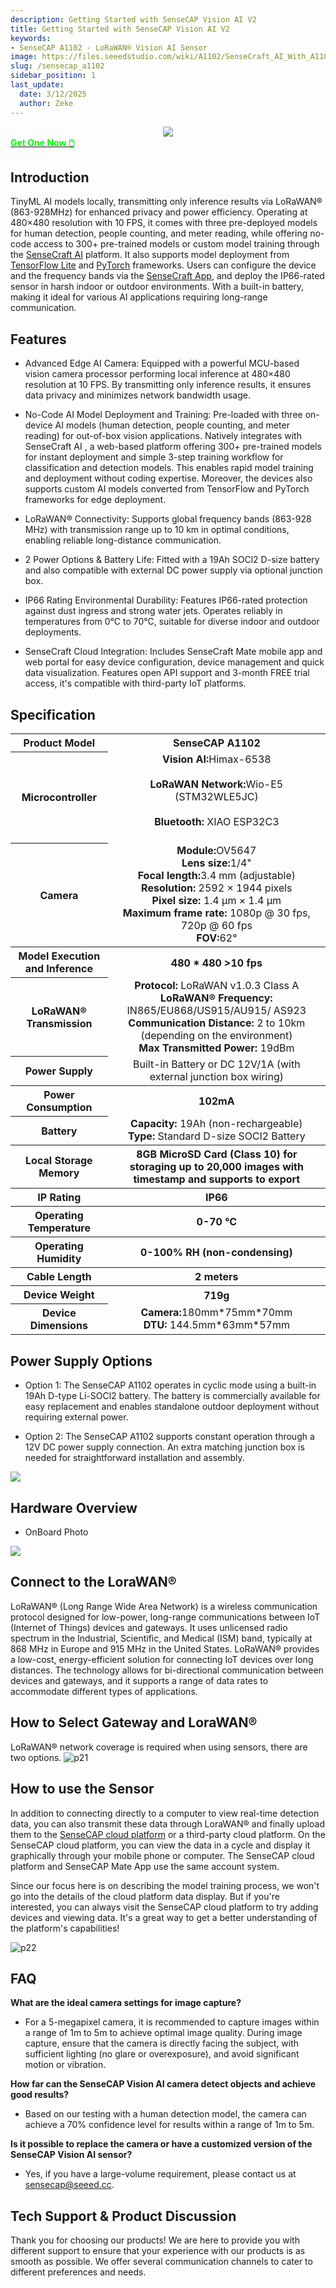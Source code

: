 ```yaml
---
description: Getting Started with SenseCAP Vision AI V2
title: Getting Started with SenseCAP Vision AI V2
keywords:
- SenseCAP A1102 - LoRaWAN® Vision AI Sensor
image: https://files.seeedstudio.com/wiki/A1102/SenseCraft_AI_With_A1102/top.webp
slug: /sensecap_a1102
sidebar_position: 1
last_update:
  date: 3/12/2025
  author: Zeke
---
```


<div align="center"><img width ={500} src="https://files.seeedstudio.com/wiki/A1102/SenseCraft_AI_With_A1102/A1102_shop.jpg"/></div>

<div class="get_one_now_container" style={{textAlign: 'center'}}>
    <a class="get_one_now_item" href="https://www.seeedstudio.com/SenseCAP-A1102-LoRaWAN-Vision-AI-Sensor-p-6347.html" target="_blank">
            <strong><span><font color={'FFFFFF'} size={"4"}> Get One Now 🖱️</font></span></strong>
    </a>
</div>

## Introduction

TinyML AI models locally, transmitting only inference results via LoRaWAN® (863-928MHz) for enhanced privacy and power efficiency. Operating at 480×480 resolution with 10 FPS, it comes with three pre-deployed models for human detection, people counting, and meter reading, while offering no-code access to 300+ pre-trained models or custom model training through the [SenseCraft AI](https://sensecraft.seeed.cc/ai/#/home) platform. It also supports model deployment from [TensorFlow Lite](https://www.tensorflow.org/) and [PyTorch](https://pytorch.org/) frameworks. Users can configure the device and the frequency bands via the [SenseCraft App](https://sensecap-mate-download.seeed.cn/), and deploy the IP66-rated sensor in harsh indoor or outdoor environments. With a built-in battery,  making it ideal for various AI applications requiring long-range communication.

## Features

- Advanced Edge AI Camera: Equipped with a powerful MCU-based vision camera processor performing local inference at 480×480 resolution at 10 FPS. By transmitting only inference results, it ensures data privacy and minimizes network bandwidth usage.

- No-Code AI Model Deployment and Training: Pre-loaded with three on-device AI models (human detection, people counting, and meter reading) for out-of-box vision applications. Natively integrates with SenseCraft AI , a web-based platform offering 300+ pre-trained models for instant deployment and simple 3-step training workflow for classification and detection models. This enables rapid model training and deployment without coding expertise. Moreover, the devices also supports custom AI models converted from TensorFlow and PyTorch frameworks for edge deployment.

- LoRaWAN® Connectivity: Supports global frequency bands (863-928 MHz) with transmission range up to 10 km in optimal conditions, enabling reliable long-distance communication.

- 2 Power Options & Battery Life: Fitted with a 19Ah SOCl2 D-size battery and also compatible with external DC power supply via optional junction box.

- IP66 Rating Environmental Durability: Features IP66-rated protection against dust ingress and strong water jets. Operates reliably in temperatures from 0°C to 70°C, suitable for diverse indoor and outdoor deployments.

- SenseCraft Cloud Integration: Includes SenseCraft Mate mobile app and web portal for easy device configuration, device management and quick data visualization. Features open API support and 3-month FREE trial access, it's compatible with third-party IoT platforms.

## Specification

<table align="center">
 <tr>
     <th>Product Model</th>
        <th>SenseCAP A1102</th>
 </tr>
 <tr>
     <th>Microcontroller</th>
        <td align="center">
            <strong>Vision AI:</strong>Himax-6538 <br></br>
            <strong>LoRaWAN Network:</strong>Wio-E5 (STM32WLE5JC)<br></br>
            <strong>Bluetooth:</strong> XIAO ESP32C3<br></br>
        </td>
 </tr>
    <tr>
        <th>Camera</th>
        <td align="center">
            <strong>Module:</strong>OV5647<br />
            <strong>Lens size:</strong>1/4"<br />
            <strong>Focal length:</strong>3.4 mm (adjustable)<br />
            <strong>Resolution:</strong> 2592 × 1944 pixels<br />
            <strong>Pixel size:</strong> 1.4 µm × 1.4 µm<br />
            <strong>Maximum frame rate:</strong> 1080p @ 30 fps, 720p @ 60 fps<br />
            <strong>FOV:</strong>62°
        </td>
    </tr>
    <tr>
     <th>Model Execution and Inference</th>
        <th>480 * 480  >10 fps</th> 
    </tr>
    <tr>
        <th>LoRaWAN® Transmission</th>
        <td align="center">
        <strong>Protocol:</strong> LoRaWAN v1.0.3 Class A<br />
        <strong>LoRaWAN® Frequency:</strong> IN865/EU868/US915/AU915/ AS923<br />
        <strong>Communication Distance:</strong> 2 to 10km (depending on the environment)<br />
        <strong>Max Transmitted Power:</strong> 19dBm<br />
        </td>
    </tr>
    <tr>
        <th>Power Supply</th>
        <td align="center">
        Built-in Battery or DC 12V/1A (with external junction box wiring)
        </td>
    </tr>
 <tr>
     <th>Power Consumption</th>
        <th>102mA</th>
 </tr>
 <tr>
       <th>Battery</th>
        <td align="center">
        <strong>Capacity:</strong> 19Ah (non-rechargeable)<br />
        <strong>Type:</strong> Standard D-size SOCl2 Battery<br />
        </td>
 </tr>
 <tr>
     <th>Local Storage Memory</th>
        <th>8GB MicroSD Card (Class 10) for storaging  up to 20,000 images with timestamp  and supports to export </th>
 </tr>
 <tr>
     <th>IP Rating</th>
        <th>IP66</th>
 </tr>
 <tr>
     <th>Operating Temperature</th>
        <th>0-70 °C</th>
 </tr>
 <tr>
     <th>Operating Humidity</th>
        <th>0-100% RH (non-condensing)</th>
 </tr>
 <tr>
     <th>Cable Length</th>
        <th>2 meters</th>
 </tr>
 <tr>
     <th>Device Weight</th>
        <th>719g</th>
 </tr>
 <tr>
     <th>Device Dimensions</th>
        <td align="center">
        <strong>Camera:</strong>180mm*75mm*70mm<br />
        <strong>DTU: </strong> 144.5mm*63mm*57mm<br />
        </td>
 </tr>
</table>

## Power Supply Options

- Option 1: The SenseCAP A1102 operates in cyclic mode using a built-in 19Ah D-type Li-SOCl2 battery. The battery is commercially available for easy replacement and enables standalone outdoor deployment without requiring external power.

- Option 2: The SenseCAP A1102 supports constant operation through a 12V DC power supply connection. An extra matching junction box is needed for straightforward installation and assembly.

<div style={{textAlign:'center'}}><img src="https://files.seeedstudio.com/wiki/A1102/SenseCraft_AI_With_A1102/39.png" style={{width:900, height:'auto'}}/></div>

## Hardware Overview

- OnBoard Photo

<div style={{textAlign:'center'}}><img src="https://files.seeedstudio.com/wiki/A1102/SenseCraft_AI_With_A1102/38.png" style={{width:900, height:'auto'}}/></div>

## Connect to the LoraWAN®

LoRaWAN® (Long Range Wide Area Network) is a wireless communication protocol designed for low-power, long-range communications between IoT (Internet of Things) devices and gateways. It uses unlicensed radio spectrum in the Industrial, Scientific, and Medical (ISM) band, typically at 868 MHz in Europe and 915 MHz in the United States. LoRaWAN® provides a low-cost, energy-efficient solution for connecting IoT devices over long distances. The technology allows for bi-directional communication between devices and gateways, and it supports a range of data rates to accommodate different types of applications.

## How to Select Gateway and LoraWAN®

LoRaWAN® network coverage is required when using sensors, there are two options.
![p21](https://files.seeedstudio.com/wiki/SenseCAP/SenseCAP_LoRaWAN_S210X_Series/4.png)

## How to use the Sensor

In addition to connecting directly to a computer to view real-time detection data, you can also transmit these data through LoraWAN® and finally upload them to the [SenseCAP cloud platform](https://sensecap.seeed.cc/) or a third-party cloud platform. On the SenseCAP cloud platform, you can view the data in a cycle and display it graphically through your mobile phone or computer. The SenseCAP cloud platform and SenseCAP Mate App use the same account system.

Since our focus here is on describing the model training process, we won't go into the details of the cloud platform data display. But if you're interested, you can always visit the SenseCAP cloud platform to try adding devices and viewing data. It's a great way to get a better understanding of the platform's capabilities!

![p22](https://files.seeedstudio.com/wiki/SenseCAP/SenseCAP_LoRaWAN_S210X_Series/11.png)

## FAQ

**What are the ideal camera settings for image capture?**

- For a 5-megapixel camera, it is recommended to capture images within a range of 1m to 5m to achieve optimal image quality. During image capture, ensure that the camera is directly facing the subject, with sufficient lighting (no glare or overexposure), and avoid significant motion or vibration.

**How far can the SenseCAP Vision AI camera detect objects and achieve good results?**

- Based on our testing with a human detection model, the camera can achieve a 70% confidence level for results within a range of 1m to 5m.

**Is it possible to replace the camera or have a customized version of the SenseCAP Vision AI sensor?**

- Yes, if you have a large-volume requirement, please contact us at sensecap@seeed.cc.

## Tech Support & Product Discussion

Thank you for choosing our products! We are here to provide you with different support to ensure that your experience with our products is as smooth as possible. We offer several communication channels to cater to different preferences and needs.

<div class="button_tech_support_container">
<a href="https://forum.seeedstudio.com/" class="button_forum"></a>
<a href="https://www.seeedstudio.com/contacts" class="button_email"></a>
</div>

<div class="button_tech_support_container">
<a href="https://discord.gg/eWkprNDMU7" class="button_discord"></a>
<a href="https://github.com/Seeed-Studio/wiki-documents/discussions/69" class="button_discussion"></a>
</div>
